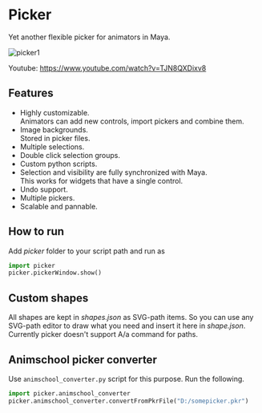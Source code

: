 # Picker
Yet another flexible picker for animators in Maya.<br>

![picker1](https://user-images.githubusercontent.com/9614751/159113298-dfef29ba-7764-4967-a8bb-c7c52469614d.PNG)

Youtube: https://www.youtube.com/watch?v=TJN8QXDixv8

## Features
* Highly customizable.<br>
  Animators can add new controls, import pickers and combine them.
* Image backgrounds. <br>
  Stored in picker files.
* Multiple selections.
* Double click selection groups.
* Custom python scripts.
* Selection and visibility are fully synchronized with Maya.<br>
  This works for widgets that have a single control.
* Undo support.
* Multiple pickers.
* Scalable and pannable.

## How to run
Add *picker* folder to your script path and run as
```python
import picker
picker.pickerWindow.show()
```

## Custom shapes
All shapes are kept in *shapes.json* as SVG-path items. So you can use any SVG-path editor to draw what you need and insert it here in *shape.json*.
Currently picker doesn't support A/a command for paths.

## Animschool picker converter
Use `animschool_converter.py` script for this purpose.
Run the following.
```python
import picker.animschool_converter
picker.animschool_converter.convertFromPkrFile("D:/somepicker.pkr")
```
